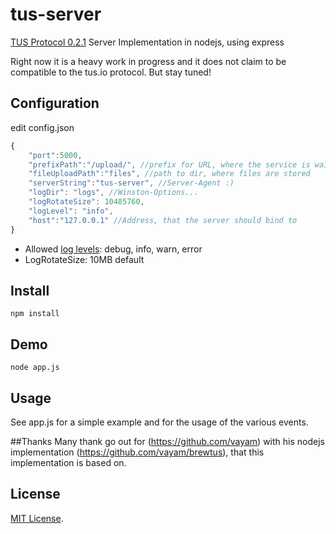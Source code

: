 # tus-server
[TUS Protocol 0.2.1](http://www.tus.io/protocols/resumable-upload.html) Server Implementation in nodejs, using express

Right now it is a heavy work in progress and it does not claim to be compatible to the tus.io protocol. But stay tuned!

## Configuration
edit config.json
```js
{
	"port":5000,
    "prefixPath":"/upload/", //prefix for URL, where the service is waiting
    "fileUploadPath":"files", //path to dir, where files are stored
    "serverString":"tus-server", //Server-Agent :)
    "logDir": "logs", //Winston-Options...
    "logRotateSize": 10485760,
    "logLevel": "info",
    "host":"127.0.0.1" //Address, that the server should bind to
}
```
- Allowed [log levels](https://github.com/flatiron/winston#using-logging-levels): debug, info, warn, error
- LogRotateSize: 10MB default

## Install
```
npm install
```

## Demo

```
node app.js
```

## Usage
See app.js for a simple example and for the usage of the various events.

##Thanks
Many thank go out for (https://github.com/vayam) with his nodejs implementation
(https://github.com/vayam/brewtus), that this implementation is based on.

## License
[MIT License](LICENSE.md).
